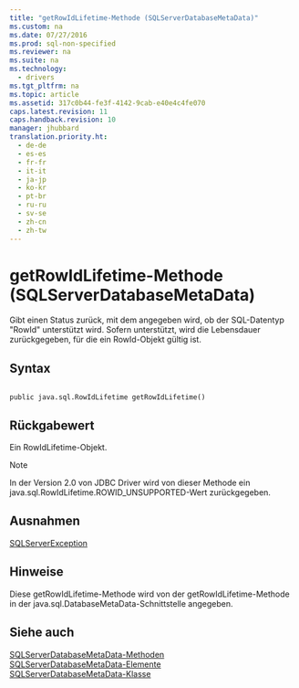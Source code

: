 ```yaml
---
title: "getRowIdLifetime-Methode (SQLServerDatabaseMetaData)"
ms.custom: na
ms.date: 07/27/2016
ms.prod: sql-non-specified
ms.reviewer: na
ms.suite: na
ms.technology: 
  - drivers
ms.tgt_pltfrm: na
ms.topic: article
ms.assetid: 317c0b44-fe3f-4142-9cab-e40e4c4fe070
caps.latest.revision: 11
caps.handback.revision: 10
manager: jhubbard
translation.priority.ht: 
  - de-de
  - es-es
  - fr-fr
  - it-it
  - ja-jp
  - ko-kr
  - pt-br
  - ru-ru
  - sv-se
  - zh-cn
  - zh-tw
---
```

# getRowIdLifetime-Methode (SQLServerDatabaseMetaData)
  Gibt einen Status zurück, mit dem angegeben wird, ob der SQL\-Datentyp "RowId" unterstützt wird. Sofern unterstützt, wird die Lebensdauer zurückgegeben, für die ein RowId\-Objekt gültig ist.  
  
## Syntax  
  
```  
  
public java.sql.RowIdLifetime getRowIdLifetime()  
```  
  
## Rückgabewert  
 Ein RowIdLifetime\-Objekt.  
  
> [!NOTE]  
>  In der Version 2.0 von JDBC Driver wird von dieser Methode ein java.sql.RowIdLifetime.ROWID\_UNSUPPORTED\-Wert zurückgegeben.  
  
## Ausnahmen  
 [SQLServerException](../content/SQLServerException-Class.md)  
  
## Hinweise  
 Diese getRowIdLifetime\-Methode wird von der getRowIdLifetime\-Methode in der java.sql.DatabaseMetaData\-Schnittstelle angegeben.  
  
## Siehe auch  
 [SQLServerDatabaseMetaData-Methoden](../content/SQLServerDatabaseMetaData-Methods.md)   
 [SQLServerDatabaseMetaData-Elemente](../content/SQLServerDatabaseMetaData-Members.md)   
 [SQLServerDatabaseMetaData-Klasse](../content/SQLServerDatabaseMetaData-Class.md)  
  
  